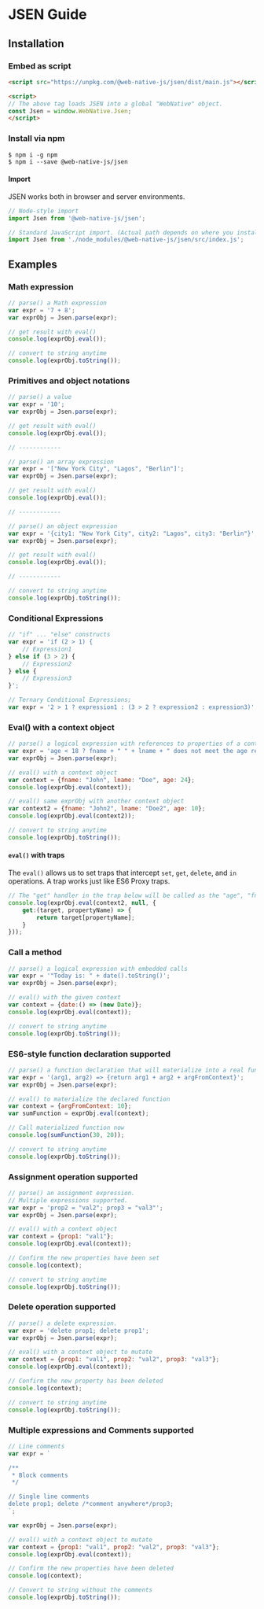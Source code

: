 # JSEN Guide

## Installation

### Embed as script

```html
<script src="https://unpkg.com/@web-native-js/jsen/dist/main.js"></script>

<script>
// The above tag loads JSEN into a global "WebNative" object.
const Jsen = window.WebNative.Jsen;
</script>
```

### Install via npm

```text
$ npm i -g npm
$ npm i --save @web-native-js/jsen
```

#### Import

JSEN works both in browser and server environments.

```js
// Node-style import
import Jsen from '@web-native-js/jsen';

// Standard JavaScript import. (Actual path depends on where you installed JSEN to.)
import Jsen from './node_modules/@web-native-js/jsen/src/index.js';
```

## Examples

### Math expression

```js
// parse() a Math expression
var expr = '7 + 8';
var exprObj = Jsen.parse(expr);

// get result with eval()
console.log(exprObj.eval());

// convert to string anytime
console.log(exprObj.toString());
```

### Primitives and object notations

```js
// parse() a value
var expr = '10';
var exprObj = Jsen.parse(expr);

// get result with eval()
console.log(exprObj.eval());

// ------------

// parse() an array expression
var expr = '["New York City", "Lagos", "Berlin"]';
var exprObj = Jsen.parse(expr);

// get result with eval()
console.log(exprObj.eval());

// ------------

// parse() an object expression
var expr = '{city1: "New York City", city2: "Lagos", city3: "Berlin"}';
var exprObj = Jsen.parse(expr);

// get result with eval()
console.log(exprObj.eval());

// ------------

// convert to string anytime
console.log(exprObj.toString());
```

### Conditional Expressions

```js
// "if" ... "else" constructs
var expr = 'if (2 > 1) {
    // Expression1
} else if (3 > 2) {
    // Expression2
} else {
    // Expression3
}';

// Ternary Conditional Expressions;
var expr = '2 > 1 ? expression1 : (3 > 2 ? expression2 : expression3)';
```

### Eval\(\) with a context object

```js
// parse() a logical expression with references to properties of a context object
var expr = 'age < 18 ? fname + " " + lname + " does not meet the age requirement!" : fname + " " + lname + " is old enough!"';
var exprObj = Jsen.parse(expr);

// eval() with a context object
var context = {fname: "John", lname: "Doe", age: 24};
console.log(exprObj.eval(context));

// eval() same exprObj with another context object
var context2 = {fname: "John2", lname: "Doe2", age: 10};
console.log(exprObj.eval(context2));

// convert to string anytime
console.log(exprObj.toString());
```

#### `eval()` with traps

The `eval()` allows us to set traps that intercept `set`, `get`, `delete`, and `in` operations. A trap works just like ES6 Proxy traps.

```js
// The "get" handler in the trap below will be called as the "age", "fname", "lname" references are being evaluated
console.log(exprObj.eval(context2, null, {
    get:(target, propertyName) => {
        return target[propertyName];
    }
}));
```

### Call a method

```js
// parse() a logical expression with embedded calls
var expr = '"Today is: " + date().toString()';
var exprObj = Jsen.parse(expr);

// eval() with the given context
var context = {date:() => (new Date)};
console.log(exprObj.eval(context));

// convert to string anytime
console.log(exprObj.toString());
```

### ES6-style function declaration supported

```js
// parse() a function declaration that will materialize into a real function
var expr = '(arg1, arg2) => {return arg1 + arg2 + argFromContext}';
var exprObj = Jsen.parse(expr);

// eval() to materialize the declared function
var context = {argFromContext: 10};
var sumFunction = exprObj.eval(context);

// Call materialized function now
console.log(sumFunction(30, 20));

// convert to string anytime
console.log(exprObj.toString());
```

### Assignment operation supported 

```js
// parse() an assignment expression.
// Multiple expressions supported.
var expr = 'prop2 = "val2"; prop3 = "val3"';
var exprObj = Jsen.parse(expr);

// eval() with a context object
var context = {prop1: "val1"};
console.log(exprObj.eval(context));

// Confirm the new properties have been set
console.log(context);

// convert to string anytime
console.log(exprObj.toString());
```

### Delete operation supported 

```js
// parse() a delete expression.
var expr = 'delete prop1; delete prop1';
var exprObj = Jsen.parse(expr);

// eval() with a context object to mutate
var context = {prop1: "val1", prop2: "val2", prop3: "val3"};
console.log(exprObj.eval(context));

// Confirm the new property has been deleted
console.log(context);

// convert to string anytime
console.log(exprObj.toString());
```

### Multiple expressions and Comments supported

```js
// Line comments
var expr = `

/**
 * Block comments
 */

// Single line comments
delete prop1; delete /*comment anywhere*/prop3;
`;

var exprObj = Jsen.parse(expr);

// eval() with a context object to mutate
var context = {prop1: "val1", prop2: "val2", prop3: "val3"};
console.log(exprObj.eval(context));

// Confirm the new properties have been deleted
console.log(context);

// Convert to string without the comments
console.log(exprObj.toString());
```

